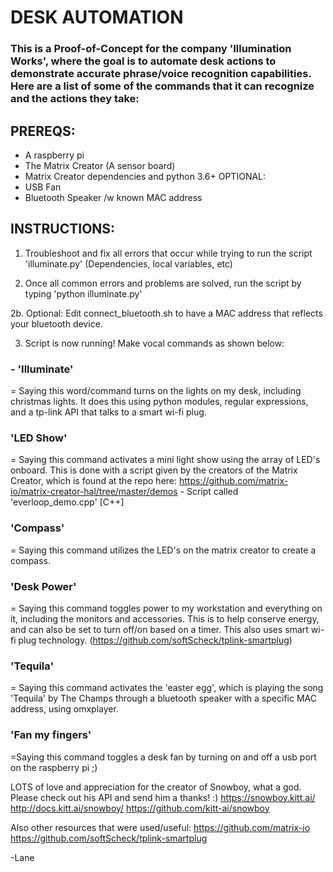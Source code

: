 # DESK AUTOMATION
### This is a Proof-of-Concept for the company 'Illumination Works', where the goal is to automate desk actions to demonstrate accurate phrase/voice recognition capabilities. Here are a list of some of the commands that it can recognize and the actions they take:

## PREREQS:
- A raspberry pi
- The Matrix Creator (A sensor board)
- Matrix Creator dependencies and python 3.6+
OPTIONAL:
- USB Fan
- Bluetooth Speaker /w known MAC address

## INSTRUCTIONS: 

1. Troubleshoot and fix all errors that occur while trying to run the script 'illuminate.py' (Dependencies, local variables, etc)

2. Once all common errors and problems are solved, run the script by typing 'python illuminate.py'

2b. Optional: Edit connect_bluetooth.sh to have a MAC address that reflects your bluetooth device.

3. Script is now running! Make vocal commands as shown below:







### - 'Illuminate' 
= Saying this word/command turns on the lights on my desk, including christmas lights. It does this using python modules, regular expressions, and a tp-link API that talks to a smart wi-fi plug.



### 'LED Show'
= Saying this command activates a mini light show using the array of LED's onboard. This is done with a script given by the creators of the Matrix Creator, which is found at the repo here: https://github.com/matrix-io/matrix-creator-hal/tree/master/demos - Script called 'everloop_demo.cpp' [C++]



### 'Compass'
= Saying this command utilizes the LED's on the matrix creator to create a compass.



### 'Desk Power'
= Saying this command toggles power to my workstation and everything on it, including the monitors and accessories. This is to help conserve energy, and can also be set to turn off/on based on a timer. This also uses smart wi-fi plug technology. (https://github.com/softScheck/tplink-smartplug)



### 'Tequila'
= Saying this command activates the 'easter egg', which is playing the song 'Tequila' by The Champs through a bluetooth speaker with a specific MAC address, using omxplayer.



### 'Fan my fingers'
=Saying this command toggles a desk fan by turning on and off a usb port on the raspberry pi ;)






LOTS of love and appreciation for the creator of Snowboy, what a god. Please check out his API and send him a thanks! :)
https://snowboy.kitt.ai/
http://docs.kitt.ai/snowboy/
https://github.com/kitt-ai/snowboy

Also other resources that were used/useful:
https://github.com/matrix-io
https://github.com/softScheck/tplink-smartplug

-Lane
